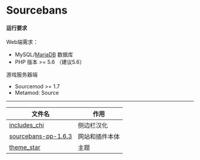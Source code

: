 # Sourcebans

#### 运行要求

Web端需求：

- MySQL/[MariaDB](https://sbpp.dev/docs/mariadb) 数据库
- PHP 版本 >= 5.6 （建议5.6）

游戏服务器端

- Sourcemod >= 1.7
- Metamod: Source

------


| 文件名                                                       | 作用           |
| ------------------------------------------------------------ | -------------- |
| [includes_chi](https://github.com/Ksbjt/Sourcebans/tree/main/includes_chi/includes) | 侧边栏汉化     |
| [sourcebans-pp-1.6.3](https://github.com/Ksbjt/Sourcebans/tree/main/sourcebans-pp-1.6.3) | 网站和插件本体 |
| [theme_star](https://github.com/Ksbjt/Sourcebans/tree/main/theme_star/star) | 主题           |

